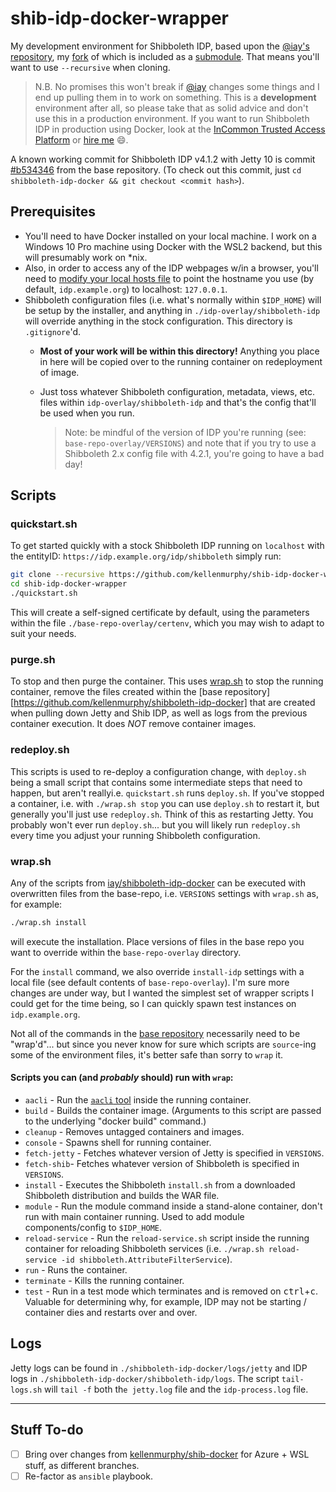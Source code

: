 # shib-idp-docker-wrapper

My development environment for Shibboleth IDP, based upon the [@iay's repository](https://github.com/iay/shibboleth-idp-docker), my [fork](https://github.com/kellenmurphy/shibboleth-idp-docker) of which is included as a [submodule](https://github.blog/2016-02-01-working-with-submodules/). That means you'll want to use `--recursive` when cloning.

> N.B. No promises this won't break if [@iay](https://github.com/iay) changes some things and I end up pulling them in to work on something. This is a **development** environment after all, so please take that as solid advice and don't use this in a production environment. If you want to run Shibboleth IDP in production using Docker, look at the [InCommon Trusted Access Platform](https://spaces.at.internet2.edu/display/ITAP/InCommon+Trusted+Access+Platform+Library) or [hire me](https://idmengineering.com) :smile:.  
 
A known working commit for Shibboleth IDP v4.1.2 with Jetty 10 is commit [#b534346](https://github.com/kellenmurphy/shibboleth-idp-docker/commit/b534346f244f3018bf2ae48988c2babfee995c5b) from the base repository. (To check out this commit, just `cd shibboleth-idp-docker && git checkout <commit hash>`).

## Prerequisites

- You'll need to have Docker installed on your local machine. I work on a Windows 10 Pro machine using Docker with the WSL2 backend, but this will presumably work on *nix. 
- Also, in order to access any of the IDP webpages w/in a browser, you'll need to [modify your local hosts file](https://www.bcsengineering.com/how-to-modify-your-hosts-file/) to point the hostname you use (by default, `idp.example.org`) to localhost: `127.0.0.1`.
- Shibboleth configuration files (i.e. what's normally within `$IDP_HOME`) will be setup by the installer, and anything in `./idp-overlay/shibboleth-idp` will override anything in the stock configuration. This directory is `.gitignore`'d. 
  - **Most of your work will be within this directory!** Anything you place in here will be copied over to the running container on redeployment of image.
  - Just toss whatever Shibboleth configuration, metadata, views, etc. files within `idp-overlay/shibboleth-idp` and that's the config that'll be used when you run. 

    > Note: be mindful of the version of IDP you're running (see: `base-repo-overlay/VERSIONS`) and note that if you try to use a Shibboleth 2.x config file with 4.2.1, you're going to have a bad day!
## Scripts

### quickstart.sh

To get started quickly with a stock Shibboleth IDP running on `localhost` with the entityID: `https://idp.example.org/idp/shibboleth` simply run:

```bash
git clone --recursive https://github.com/kellenmurphy/shib-idp-docker-wrapper.git
cd shib-idp-docker-wrapper
./quickstart.sh
```

This will create a self-signed certificate by default, using the parameters within the file `./base-repo-overlay/certenv`, which you may wish to adapt to suit your needs.

### purge.sh

To stop and then purge the container. This uses [wrap.sh](#wrapsh) to stop the running container, remove the files created within the [base repository][https://github.com/kellenmurphy/shibboleth-idp-docker] that are created when pulling down Jetty and Shib IDP, as well as logs from the previous container execution. It does *NOT* remove container images.

### redeploy.sh

This scripts is used to re-deploy a configuration change, with `deploy.sh` being a small script that contains some intermediate steps that need to happen, but aren't reallyi.e. `quickstart.sh` runs `deploy.sh`. If you've stopped a container, i.e. with `./wrap.sh stop` you can use `deploy.sh` to restart it, but generally you'll just use `redeploy.sh`. Think of this as restarting Jetty. You probably won't ever run `deploy.sh`... but you will likely run `redeploy.sh` every time you adjust your running Shibboleth configuration.
### wrap.sh

Any of the scripts from [iay/shibboleth-idp-docker](https://github.com/iay/shibboleth-idp-docker) can be executed with overwritten files from the base-repo, i.e. `VERSIONS` settings with `wrap.sh` as, for example:

```bash
./wrap.sh install
```

will execute the installation. Place versions of files in the base repo you want to override within the `base-repo-overlay` directory. 

For the `install` command, we also override `install-idp` settings with a local file (see default contents of `base-repo-overlay`). I'm sure more changes are under way, but I wanted the simplest set of wrapper scripts I could get for the time being, so I can quickly spawn test instances on `idp.example.org`. 

Not all of the commands in the [base repository](https://github.com/iay/shibboleth-idp-docker) necessarily need to be "wrap'd"... but since you never know for sure which scripts are `source`-ing some of the environment files, it's better safe than sorry to `wrap` it.

#### Scripts you can (and *probably* should) run with `wrap`:

- `aacli` - Run the [`aacli` tool](https://shibboleth.atlassian.net/wiki/spaces/IDP4/pages/1265631852/AACLI) inside the running container.
- `build` - Builds the container image. (Arguments to this script are passed to the underlying "docker build" command.)
- `cleanup` - Removes untagged containers and images.
- `console` - Spawns shell for running container.
- `fetch-jetty` - Fetches whatever version of Jetty is specified in `VERSIONS`.
- `fetch-shib`- Fetches whatever version of Shibboleth is specified in `VERSIONS`.
- `install` - Executes the Shibboleth `install.sh` from a downloaded Shibboleth distribution and builds the WAR file.
- `module` - Run the module command inside a stand-alone container, don't run with main container running. Used to add module components/config to `$IDP_HOME`.
- `reload-service` - Run the `reload-service.sh` script inside the running container for reloading Shibboleth services (i.e. `./wrap.sh reload-service -id shibboleth.AttributeFilterService`).
- `run` - Runs the container.
- `terminate` - Kills the running container.
- `test` - Run in a test mode which terminates and is removed on <kbd>ctrl</kbd>+<kbd>c</kbd>. Valuable for determining why, for example, IDP may not be starting / container dies and restarts over and over.

## Logs

Jetty logs can be found in `./shibboleth-idp-docker/logs/jetty` and IDP logs in `./shibboleth-idp-docker/shibboleth-idp/logs`. The script `tail-logs.sh` will `tail -f` both th`e jetty.log` file and the `idp-process.log` file.

---
## Stuff To-do

- [ ] Bring over changes from [kellenmurphy/shib-docker](https://github.com/kellenmurphy/shib-docker) for Azure + WSL stuff, as different branches.
- [ ] Re-factor as `ansible` playbook.